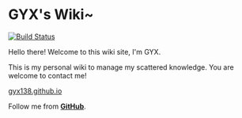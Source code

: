 # GYX's Wiki~

[![Build Status](https://api.travis-ci.org/gyx138/wiki.png?branch=hexo)](https://travis-ci.org/gyx138/wiki)

Hello there! Welcome to this wiki site, I'm GYX.

This is my personal wiki to manage my scattered knowledge. You are welcome to contact me!

[gyx138.github.io](http://gyx138.github.io)

Follow me from [**GitHub**](https://github.com/gyx138).